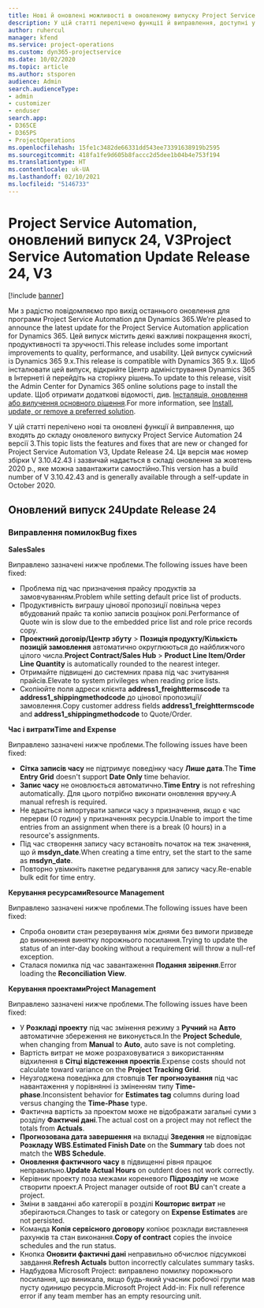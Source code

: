 ```yaml
---
title: Нові й оновлені можливості в оновленому випуску Project Service Automation 24 версії 3
description: У цій статті перелічено функції й виправлення, доступні у випуску Project Service Automation 24, V3.
author: ruhercul
manager: kfend
ms.service: project-operations
ms.custom: dyn365-projectservice
ms.date: 10/02/2020
ms.topic: article
ms.author: stsporen
audience: Admin
search.audienceType:
- admin
- customizer
- enduser
search.app:
- D365CE
- D365PS
- ProjectOperations
ms.openlocfilehash: 15fe1c3482de66331dd543ee73391638919b2595
ms.sourcegitcommit: 418fa1fe9d605b8faccc2d5dee1b04b4e753f194
ms.translationtype: HT
ms.contentlocale: uk-UA
ms.lasthandoff: 02/10/2021
ms.locfileid: "5146733"
---
```

# <a name="project-service-automation-update-release-24-v3"></a><span data-ttu-id="88962-103">Project Service Automation, оновлений випуск 24, V3</span><span class="sxs-lookup"><span data-stu-id="88962-103">Project Service Automation Update Release 24, V3</span></span>

[!include [banner](../includes/psa-now-project-operations.md)]

<span data-ttu-id="88962-104">Ми з радістю повідомляємо про вихід останнього оновлення для програми Project Service Automation для Dynamics 365.</span><span class="sxs-lookup"><span data-stu-id="88962-104">We’re pleased to announce the latest update for the Project Service Automation application for Dynamics 365.</span></span> <span data-ttu-id="88962-105">Цей випуск містить деякі важливі покращення якості, продуктивності та зручності.</span><span class="sxs-lookup"><span data-stu-id="88962-105">This release includes some important improvements to quality, performance, and usability.</span></span> <span data-ttu-id="88962-106">Цей випуск сумісний із Dynamics 365 9.x.</span><span class="sxs-lookup"><span data-stu-id="88962-106">This release is compatible with Dynamics 365 9.x.</span></span> <span data-ttu-id="88962-107">Щоб інсталювати цей випуск, відкрийте Центр адміністрування Dynamics 365 в Інтернеті й перейдіть на сторінку рішень.</span><span class="sxs-lookup"><span data-stu-id="88962-107">To update to this release, visit the Admin Center for Dynamics 365 online solutions page to install the update.</span></span> <span data-ttu-id="88962-108">Щоб отримати додаткові відомості, див. [Інсталяція, оновлення або вилучення основного рішення](https://docs.microsoft.com/power-platform/admin/install-remove-preferred-solution).</span><span class="sxs-lookup"><span data-stu-id="88962-108">For more information, see [Install, update, or remove a preferred solution](https://docs.microsoft.com/power-platform/admin/install-remove-preferred-solution).</span></span>

<span data-ttu-id="88962-109">У цій статті перелічено нові та оновлені функції й виправлення, що входять до складу оновленого випуску Project Service Automation 24 версії 3.</span><span class="sxs-lookup"><span data-stu-id="88962-109">This topic lists the features and fixes that are new or changed for Project Service Automation V3, Update Release 24.</span></span> <span data-ttu-id="88962-110">Ця версія має номер збірки V 3.10.42.43 і зазвичай надається в складі оновлення за жовтень 2020 р., яке можна завантажити самостійно.</span><span class="sxs-lookup"><span data-stu-id="88962-110">This version has a build number of V 3.10.42.43 and is generally available through a self-update in October 2020.</span></span>

## <a name="update-release-24"></a><span data-ttu-id="88962-111">Оновлений випуск 24</span><span class="sxs-lookup"><span data-stu-id="88962-111">Update Release 24</span></span>

### <a name="bug-fixes"></a><span data-ttu-id="88962-112">Виправлення помилок</span><span class="sxs-lookup"><span data-stu-id="88962-112">Bug fixes</span></span>

<span data-ttu-id="88962-113">**Sales**</span><span class="sxs-lookup"><span data-stu-id="88962-113">**Sales**</span></span>

<span data-ttu-id="88962-114">Виправлено зазначені нижче проблеми.</span><span class="sxs-lookup"><span data-stu-id="88962-114">The following issues have been fixed:</span></span>

- <span data-ttu-id="88962-115">Проблема під час призначення прайсу продуктів за замовчуванням.</span><span class="sxs-lookup"><span data-stu-id="88962-115">Problem while setting default price list of products.</span></span>
- <span data-ttu-id="88962-116">Продуктивність виграшу цінової пропозиції повільна через вбудований прайс та копію записів розцінок ролі.</span><span class="sxs-lookup"><span data-stu-id="88962-116">Performance of Quote win is slow due to the embedded price list and role price records copy.</span></span>
- <span data-ttu-id="88962-117">**Проектний договір/Центр збуту** > **Позиція продукту/Кількість позицій замовлення** автоматично округлюються до найближчого цілого числа.</span><span class="sxs-lookup"><span data-stu-id="88962-117">**Project Contract/Sales Hub** > **Product Line Item/Order Line Quantity** is automatically rounded to the nearest integer.</span></span>
- <span data-ttu-id="88962-118">Отримайте підвищені до системних права під час зчитування прайсів.</span><span class="sxs-lookup"><span data-stu-id="88962-118">Elevate to system privileges when reading price lists.</span></span>
- <span data-ttu-id="88962-119">Скопіюйте поля адреси клієнта **address1_freighttermscode** та **address1_shippingmethodcode** до цінової пропозиції/замовлення.</span><span class="sxs-lookup"><span data-stu-id="88962-119">Copy customer address fields **address1_freighttermscode** and **address1_shippingmethodcode** to Quote/Order.</span></span> 


<span data-ttu-id="88962-120">**Час і витрати**</span><span class="sxs-lookup"><span data-stu-id="88962-120">**Time and Expense**</span></span>

<span data-ttu-id="88962-121">Виправлено зазначені нижче проблеми.</span><span class="sxs-lookup"><span data-stu-id="88962-121">The following issues have been fixed:</span></span>

- <span data-ttu-id="88962-122">**Сітка записів часу** не підтримує поведінку часу **Лише дата**.</span><span class="sxs-lookup"><span data-stu-id="88962-122">The **Time Entry Grid** doesn't support **Date Only** time behavior.</span></span>
- <span data-ttu-id="88962-123">**Запис часу** не оновлюється автоматично.</span><span class="sxs-lookup"><span data-stu-id="88962-123">**Time Entry** is not refreshing automatically.</span></span> <span data-ttu-id="88962-124">Для цього потрібно виконати оновлення вручну.</span><span class="sxs-lookup"><span data-stu-id="88962-124">A manual refresh is required.</span></span>
- <span data-ttu-id="88962-125">Не вдається імпортувати записи часу з призначення, якщо є час перерви (0 годин) у призначеннях ресурсів.</span><span class="sxs-lookup"><span data-stu-id="88962-125">Unable to import the time entries from an assignment when there is a break (0 hours) in a resource's assignments.</span></span>
- <span data-ttu-id="88962-126">Під час створення запису часу встановіть початок на теж значення, що й **msdyn_date**.</span><span class="sxs-lookup"><span data-stu-id="88962-126">When creating a time entry, set the start to the same as **msdyn_date**.</span></span>
- <span data-ttu-id="88962-127">Повторно увімкніть пакетне редагування для запису часу.</span><span class="sxs-lookup"><span data-stu-id="88962-127">Re-enable bulk edit for time entry.</span></span>

<span data-ttu-id="88962-128">**Керування ресурсами**</span><span class="sxs-lookup"><span data-stu-id="88962-128">**Resource Management**</span></span>

<span data-ttu-id="88962-129">Виправлено зазначені нижче проблеми.</span><span class="sxs-lookup"><span data-stu-id="88962-129">The following issues have been fixed:</span></span>

- <span data-ttu-id="88962-130">Спроба оновити стан резервування між днями без вимоги призведе до виникнення винятку порожнього посилання.</span><span class="sxs-lookup"><span data-stu-id="88962-130">Trying to update the status of an inter-day booking without a requirement will throw a null-ref exception.</span></span>
- <span data-ttu-id="88962-131">Сталася помилка під час завантаження **Подання звірення**.</span><span class="sxs-lookup"><span data-stu-id="88962-131">Error loading the **Reconciliation View**.</span></span>


<span data-ttu-id="88962-132">**Керування проектами**</span><span class="sxs-lookup"><span data-stu-id="88962-132">**Project Management**</span></span>

<span data-ttu-id="88962-133">Виправлено зазначені нижче проблеми.</span><span class="sxs-lookup"><span data-stu-id="88962-133">The following issues have been fixed:</span></span>

- <span data-ttu-id="88962-134">У **Розкладі проекту** під час змінення режиму з **Ручний** на **Авто** автоматичне збереження не виконується.</span><span class="sxs-lookup"><span data-stu-id="88962-134">In the **Project Schedule**, when changing from **Manual** to **Auto**, auto save is not completing.</span></span>
- <span data-ttu-id="88962-135">Вартість витрат не може розраховуватися з використанням відхилення в **Сітці відстеження проектів**.</span><span class="sxs-lookup"><span data-stu-id="88962-135">Expense costs should not calculate toward variance on the **Project Tracking Grid**.</span></span>
- <span data-ttu-id="88962-136">Неузгоджена поведінка для стовпців **Тег прогнозування** під час навантаження у порівнянні із зміненням типу **Time-phase**.</span><span class="sxs-lookup"><span data-stu-id="88962-136">Inconsistent behavior for **Estimates tag** columns during load versus changing the **Time-Phase** type.</span></span>
- <span data-ttu-id="88962-137">Фактична вартість за проектом може не відображати загальні суми з розділу **Фактичні дані**.</span><span class="sxs-lookup"><span data-stu-id="88962-137">The actual cost on a project may not reflect the totals from **Actuals**.</span></span>
- <span data-ttu-id="88962-138">**Прогнозована дата завершення** на вкладці **Зведення** не відповідає **Розкладу WBS**.</span><span class="sxs-lookup"><span data-stu-id="88962-138">**Estimated Finish Date** on the **Summary** tab does not match the **WBS Schedule**.</span></span>
- <span data-ttu-id="88962-139">**Оновлення фактичного часу** в підвищенні рівня працює неправильно.</span><span class="sxs-lookup"><span data-stu-id="88962-139">**Update Actual Hours** on outdent does not work correctly.</span></span>
- <span data-ttu-id="88962-140">Керівник проекту поза межами кореневого **Підрозділу** не може створити проект.</span><span class="sxs-lookup"><span data-stu-id="88962-140">A Project manager outside of root **BU** can't create a project.</span></span>
- <span data-ttu-id="88962-141">Зміни в завданні або категорії в розділі **Кошторис витрат** не зберігаються.</span><span class="sxs-lookup"><span data-stu-id="88962-141">Changes to task or category on **Expense Estimates** are not persisted.</span></span>
- <span data-ttu-id="88962-142">Команда **Копія сервісного договору** копіює розклади виставлення рахунків та стан виконання.</span><span class="sxs-lookup"><span data-stu-id="88962-142">**Copy of contract** copies the invoice schedules and the run status.</span></span>
- <span data-ttu-id="88962-143">Кнопка **Оновити фактичні дані** неправильно обчислює підсумкові завдання.</span><span class="sxs-lookup"><span data-stu-id="88962-143">**Refresh Actuals** button incorrectly calculates summary tasks.</span></span>
- <span data-ttu-id="88962-144">Надбудова Microsoft Project: виправлено помилку порожнього посилання, що виникала, якщо будь-який учасник робочої групи мав пусту одиницю ресурсів.</span><span class="sxs-lookup"><span data-stu-id="88962-144">Microsoft Project Add-in: Fix null reference error if any team member has an empty resourcing unit.</span></span>

